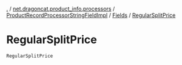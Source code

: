 [.](../../../index.md) / [net.dragoncat.product_info.processors](../../index.md) / [ProductRecordProcessorStringFieldImpl](../index.md) / [Fields](index.md) / [RegularSplitPrice](./-regular-split-price.md)

# RegularSplitPrice

`RegularSplitPrice`